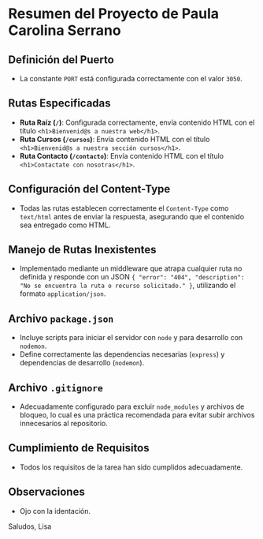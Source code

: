 # Resumen del Proyecto de Paula Carolina Serrano

## Definición del Puerto
- La constante `PORT` está configurada correctamente con el valor `3050`.

## Rutas Especificadas
- **Ruta Raíz (`/`)**: Configurada correctamente, envía contenido HTML con el título `<h1>Bienvenid@s a nuestra web</h1>`.
- **Ruta Cursos (`/cursos`)**: Envía contenido HTML con el título `<h1>Bienvenid@s a nuestra sección cursos</h1>`.
- **Ruta Contacto (`/contacto`)**: Envía contenido HTML con el título `<h1>Contactate con nosotras</h1>`.

## Configuración del Content-Type
- Todas las rutas establecen correctamente el `Content-Type` como `text/html` antes de enviar la respuesta, asegurando que el contenido sea entregado como HTML.

## Manejo de Rutas Inexistentes
- Implementado mediante un middleware que atrapa cualquier ruta no definida y responde con un JSON `{ "error": "404", "description": "No se encuentra la ruta o recurso solicitado." }`, utilizando el formato `application/json`.

## Archivo `package.json`
- Incluye scripts para iniciar el servidor con `node` y para desarrollo con `nodemon`.
- Define correctamente las dependencias necesarias (`express`) y dependencias de desarrollo (`nodemon`).

## Archivo `.gitignore`
- Adecuadamente configurado para excluir `node_modules` y archivos de bloqueo, lo cual es una práctica recomendada para evitar subir archivos innecesarios al repositorio.

## Cumplimiento de Requisitos
- Todos los requisitos de la tarea han sido cumplidos adecuadamente.

## Observaciones
- Ojo con la identación.

Saludos,
Lisa
